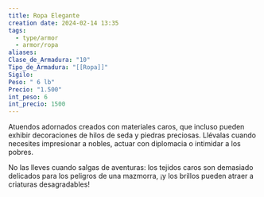 ```yaml
---
title: Ropa Elegante
creation date: 2024-02-14 13:35
tags:
  - type/armor
  - armor/ropa
aliases: 
Clase_de_Armadura: "10"
Tipo_de_Armadura: "[[Ropa]]"
Sigilo: 
Peso: " 6 lb"
Precio: "1.500"
int_peso: 6
int_precio: 1500
---
```

Atuendos adornados creados con materiales caros, que incluso pueden exhibir decoraciones de hilos de seda y piedras preciosas.
Llévalas cuando necesites impresionar a nobles, actuar con diplomacia o intimidar a los pobres.

No las lleves cuando salgas de aventuras: los tejidos caros son demasiado delicados para los peligros de una mazmorra, ¡y los brillos pueden atraer a criaturas desagradables!